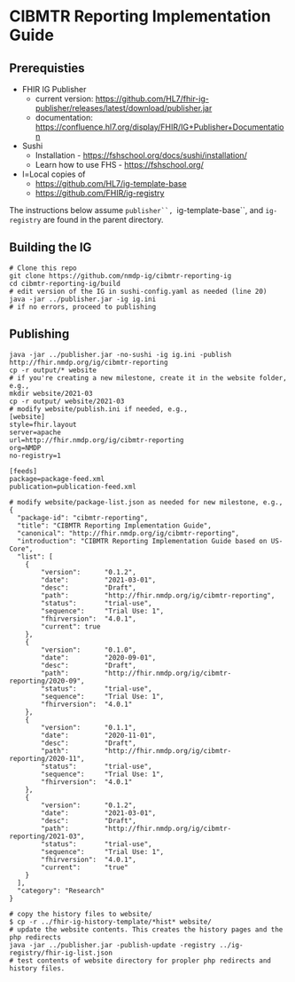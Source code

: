 # CIBMTR Reporting Implementation Guide


## Prerequisties
* FHIR IG Publisher
  * current version: https://github.com/HL7/fhir-ig-publisher/releases/latest/download/publisher.jar
  * documentation: https://confluence.hl7.org/display/FHIR/IG+Publisher+Documentation
* Sushi
  * Installation - https://fshschool.org/docs/sushi/installation/
  * Learn how to use FHS - https://fshschool.org/
* l=Local copies of
    * https://github.com/HL7/ig-template-base
    * https://github.com/FHIR/ig-registry

The instructions below assume `publisher``, `ig-template-base``, and `ig-registry` are found in the parent directory.

## Building the IG
```
# Clone this repo
git clone https://github.com/nmdp-ig/cibmtr-reporting-ig
cd cibmtr-reporting-ig/build
# edit version of the IG in sushi-config.yaml as needed (line 20)
java -jar ../publisher.jar -ig ig.ini
# if no errors, proceed to publishing
```
## Publishing
```
java -jar ../publisher.jar -no-sushi -ig ig.ini -publish http://fhir.nmdp.org/ig/cibmtr-reporting
cp -r output/* website
# if you're creating a new milestone, create it in the website folder, e.g.,
mkdir website/2021-03
cp -r output/ website/2021-03
# modify website/publish.ini if needed, e.g.,
[website]
style=fhir.layout
server=apache
url=http://fhir.nmdp.org/ig/cibmtr-reporting
org=NMDP
no-registry=1

[feeds]
package=package-feed.xml
publication=publication-feed.xml

# modify website/package-list.json as needed for new milestone, e.g.,
{
  "package-id": "cibmtr-reporting",
  "title": "CIBMTR Reporting Implementation Guide",
  "canonical": "http://fhir.nmdp.org/ig/cibmtr-reporting",
  "introduction": "CIBMTR Reporting Implementation Guide based on US-Core",
  "list": [
    {
        "version":      "0.1.2",
        "date":         "2021-03-01",
        "desc":         "Draft",
        "path":         "http://fhir.nmdp.org/ig/cibmtr-reporting",
        "status":       "trial-use",
        "sequence":     "Trial Use: 1",
        "fhirversion":  "4.0.1",
        "current": true
    },
    {
        "version":      "0.1.0",
        "date":         "2020-09-01",
        "desc":         "Draft",
        "path":         "http://fhir.nmdp.org/ig/cibmtr-reporting/2020-09",
        "status":       "trial-use",
        "sequence":     "Trial Use: 1",
        "fhirversion":  "4.0.1"
    },
    {
        "version":      "0.1.1",
        "date":         "2020-11-01",
        "desc":         "Draft",
        "path":         "http://fhir.nmdp.org/ig/cibmtr-reporting/2020-11",
        "status":       "trial-use",
        "sequence":     "Trial Use: 1",
        "fhirversion":  "4.0.1"
    },
    {
        "version":      "0.1.2",
        "date":         "2021-03-01",
        "desc":         "Draft",
        "path":         "http://fhir.nmdp.org/ig/cibmtr-reporting/2021-03",
        "status":       "trial-use",
        "sequence":     "Trial Use: 1",
        "fhirversion":  "4.0.1",
        "current":      "true"
    }
  ],
  "category": "Research"
}

# copy the history files to website/
$ cp -r ../fhir-ig-history-template/*hist* website/
# update the website contents. This creates the history pages and the php redirects
java -jar ../publisher.jar -publish-update -registry ../ig-registry/fhir-ig-list.json
# test contents of website directory for propler php redirects and history files.
```
